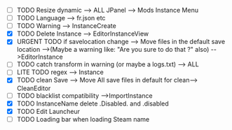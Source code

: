 - [ ] TODO Resize dynamic --> ALL JPanel --> Mods Instance Menu
- [ ] TODO Language --> fr.json etc
- [ ] TODO Warning --> InstanceCreate
- [X] TODO Delete Instance --> EditorInstanceView
- [X] URGENT TODO if savelocation change --> Move files in the default save location -->(Maybe a warning like: "Are you sure to do that ?" also)
-->EditorInstance
- [ ] TODO catch transform in warning (or maybe a logs.txt) --> ALL
- [ ] LITE TODO regex --> Instance
- [X] TODO clean Save --> Move All save files in default for clean--> CleanEditor
- [ ] TODO blacklist compatibility -->ImportInstance
- [X] TODO InstanceName delete .Disabled. and .disabled
- [X] TODO Edit Launcheur
- [ ] TODO Loading bar when loading Steam name
